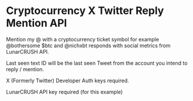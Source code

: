 # Cryptocurrency X Twitter Reply Mention API

Mention my @ with a cryptocurrency ticket symbol for example @bothersome $btc and @nichxbt responds with social metrics from LunarCRUSH API.

Last seen text ID will be the last seen Tweet from the account you intend to reply / mention. 

X (Formerly Twitter) Developer Auth keys required.

LunarCRUSH API key required (for this example)
